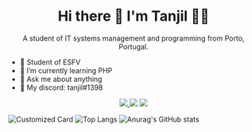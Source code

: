 

<h1 align='center'>Hi there 👋 I'm Tanjil 👨‍💻</h1>

<p align='center'>
  A student of IT systems management and programming from Porto, Portugal.
</p>

- 🏢 Student of ESFV
- 🌱 I’m currently learning PHP
- 💬 Ask me about anything
- 💬 My discord: tanjil#1398

<p align='center'>
<a href="https://instagram.com/tanjil_kh"><img src="https://img.shields.io/badge/Instagram-E4405F?style=for-the-badge&logo=instagram&logoColor=white"/> <a href="https://steamcommunity.com/id/tanjil/"><img src="https://img.shields.io/badge/Steam-000000?style=for-the-badge&logo=steam&logoColor=white"/></a> <a href="https://open.spotify.com/user/r1fsm8bhowed55sxsw1qceiii"><img src="https://img.shields.io/badge/Spotify-1ED760?&style=for-the-badge&logo=spotify&logoColor=white"/></a>
</p>

![Customized Card](https://github-readme-stats.vercel.app/api/pin?username=tanjilk&repo=khanSite&title_color=fff&icon_color=f9f9f9&text_color=9f9f9f&bg_color=151515)
![Top Langs](https://github-readme-stats.vercel.app/api/top-langs/?username=tanjilk&layout=compact&theme=dark)
![Anurag's GitHub stats](https://github-readme-stats.vercel.app/api?username=tanjilk&show_icons=true&theme=radical)


